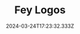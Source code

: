 ---
title: Fey Logos
url: https://www.feylogos.com
date: "2024-03-24T17:23:32.333Z"
collection:
  - Resource
type: Collections
kind: website
---